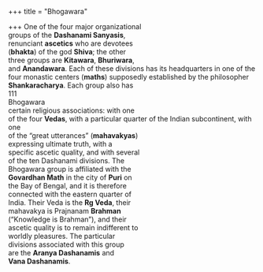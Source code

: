 +++
title = "Bhogawara"

+++
One of the four major organizational  
groups of the **Dashanami Sanyasis**,  
renunciant **ascetics** who are devotees  
(**bhakta**) of the god **Shiva**; the other  
three groups are **Kitawara**, **Bhuriwara**,  
and **Anandawara**. Each of these divisions has its headquarters in one of the  
four monastic centers (**maths**) supposedly established by the philosopher  
**Shankaracharya**. Each group also has  
111  
Bhogawara  
certain religious associations: with one  
of the four **Vedas**, with a particular quarter of the Indian subcontinent, with one  
of the “great utterances” (**mahavakyas**)  
expressing ultimate truth, with a  
specific ascetic quality, and with several  
of the ten Dashanami divisions. The  
Bhogawara group is affiliated with the  
**Govardhan Math** in the city of **Puri** on  
the Bay of Bengal, and it is therefore  
connected with the eastern quarter of  
India. Their Veda is the **Rg Veda**, their  
mahavakya is Prajnanam **Brahman**  
(“Knowledge is Brahman”), and their  
ascetic quality is to remain indifferent to  
worldly pleasures. The particular  
divisions associated with this group  
are the **Aranya Dashanamis** and  
**Vana Dashanamis**.